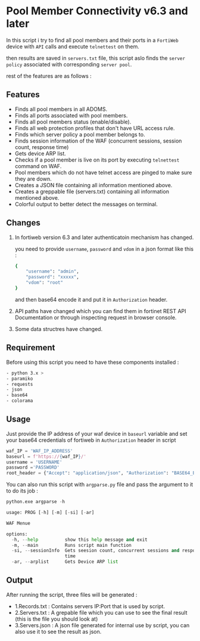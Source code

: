 # Pool Member Connectivity v6.3 and later

In this script i try to find all pool members and their ports in a `FortiWeb` device with `API` calls and execute `telnettest` on them.

then results are saved in `servers.txt` file, this script aslo finds the `server policy` associated with corresponding `server pool`.

rest of the features are as follows :

## Features
- Finds all pool members in all ADOMS.
- Finds all ports associated with pool members.
- Finds all pool members status (enable/disable).
- Finds all web protection profiles that don't have URL access rule.
- Finds which server policy a pool member belongs to.
- Finds session information of the WAF (concurrent sessions, session count, response time)
- Gets device ARP list.
- Checks if a pool member is live on its port by executing `telnettest` command on WAF.
- Pool members which do not have telnet access are pinged to make sure they are down.
- Creates a JSON file containing all information mentioned above.
- Creates a greppable file (servers.txt) containing all information mentioned above.
- Colorful output to better detect the messages on terminal.

## Changes

1. In fortiweb version 6.3 and later authenticatoin mechanism has changed.

    you need to provide `username`, `password` and `vdom` in a json format like this :

    ```bash
    { 
        "username": "admin",
        "password": "xxxxx",
        "vdom": "root"
    }
    ```

    and then base64 encode it and put it in `Authorization` header.

2. API paths have changed which you can find them in fortinet REST API Documentation or through inspecting request in browser console.
3. Some data structres have changed.

## Requirement
Before using this script you need to have these components installed :
```bash
- python 3.x >
- paramiko
- requests
- json
- base64
- colorama
```

## Usage

Just provide the IP address of your waf device in `baseurl` variable and set your base64 credentials of fortiweb in `Authorization` header in script

```python
waf_IP = 'WAF_IP_ADDRESS'
baseurl = f'https://{waf_IP}/'
username = 'USERNAME'
password ='PASSWORD'
root_header = {"Accept": "application/json", "Authorization": "BASE64_ENCODED_CREDS_OF_ROOT_ADOM"} #{"username":"admin","password":"xxxxx","vdom":"root"}
```


You can also run this script with `argparse.py` file and pass the argument to it to do its job :


```python
python.exe argparse -h

usage: PROG [-h] [-m] [-si] [-ar]

WAF Menue

options:
  -h, --help          show this help message and exit
  -m, --main          Runs script main function
  -si, --sessionInfo  Gets seesion count, concurrent sessions and response
                      time
  -ar, --arplist      Gets Device ARP list
```

## Output

After running the script, three files will be generated :
- 1.Records.txt : Contains servers IP:Port that is used by script.
- 2.Servers.txt : A grepable file which you can use to see the final result (this is the file you should look at)
- 3.Servers.json : A json file generated for internal use by script, you can also use it to see the result as json.
